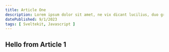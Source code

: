 ```yaml
---
title: Article One
description: Lorem ipsum dolor sit amet, ne vix dicant lucilius, duo graeci accumsan petentium ne. Sea fastidii delicatissimi id, ea integre reprimique.
datePublished: 9/1/2023
tags: [ Sveltekit, Javascript ]
---
```

## Hello from Article 1